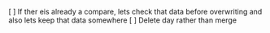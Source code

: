 [ ] If ther eis already a compare, lets check that data before overwriting and also lets keep that data somewhere
[ ] Delete day rather than merge